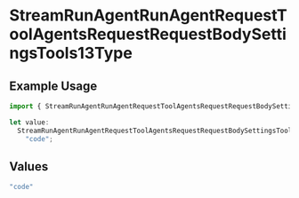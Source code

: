 # StreamRunAgentRunAgentRequestToolAgentsRequestRequestBodySettingsTools13Type

## Example Usage

```typescript
import { StreamRunAgentRunAgentRequestToolAgentsRequestRequestBodySettingsTools13Type } from "@orq-ai/node/models/operations";

let value:
  StreamRunAgentRunAgentRequestToolAgentsRequestRequestBodySettingsTools13Type =
    "code";
```

## Values

```typescript
"code"
```
